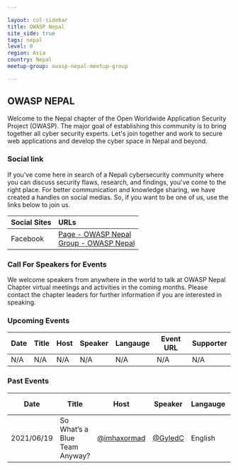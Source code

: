 ```yaml
---

layout: col-sidebar
title: OWASP Nepal
site_side: true
tags: nepal
level: 0
region: Asia
country: Nepal
meetup-group: owasp-nepal-meetup-group

---
```


## OWASP NEPAL

Welcome to the Nepal chapter of the Open Worldwide Application Security Project (OWASP). The major goal of establishing this community is to bring together all cyber security experts. Let's join together and work to secure web applications and develop the cyber space in Nepal and beyond.


### Social link

If you've come here in search of a Nepali cybersecurity community where you can discuss security flaws, research, and findings, you've come to the right place. For better communication and knowledge sharing, we have created a handles on social medias. So, if you want to be one of us, use the links below to join us.

| Social Sites | URLs |
|:--------------|:------|
| Facebook     | [Page - OWASP Nepal](https://www.facebook.com/OWASPNepal) <br/> [Group - OWASP Nepal](https://www.facebook.com/groups/owasp.nepal) |


### Call For Speakers for Events

We welcome speakers from anywhere in the world to talk at OWASP Nepal Chapter virtual meetings and activities in the coming months. Please contact the chapter leaders for further information if you are interested in speaking.


### Upcoming Events

| Date | Title | Host | Speaker | Langauge | Event URL | Supporter |
|------|-------|------|---------|----------|-----------|-----------|
|N/A   |N/A    |N/A   |N/A      |N/A       |N/A        |N/A        |


### Past Events

| Date | Title | Host | Speaker | Langauge | Event URL | Supporter |
|------|-------|------|---------|----------|-----------|-----------|
| 2021/06/19 | So What’s a Blue Team Anyway? | [@imhaxormad](https://twitter.com/imhaxormad) | [@GyledC](https://twitter.com/GyledC) | English | Soon... | [Pentester Nepal](https://facebook.com/groups/pentesternepal) |
